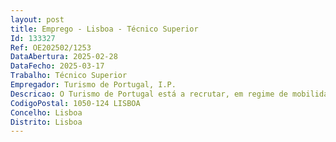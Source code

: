 ```yaml
--- 
layout: post
title: Emprego - Lisboa - Técnico Superior
Id: 133327
Ref: OE202502/1253
DataAbertura: 2025-02-28
DataFecho: 2025-03-17
Trabalho: Técnico Superior
Empregador: Turismo de Portugal, I.P.
Descricao: O Turismo de Portugal está a recrutar, em regime de mobilidade interna, um técnico superior (M F) para a área de Dinamização Recursos Turísticos, para o desempenho das seguintes funções _ Gestão de projetos de dinamização de recursos turísticos, da responsabilidade do Departamento, nomeadamente nas áreas do turismo cultural, turismo natureza, turismo náutico, turismo inclusivo e responsável  _ Acompanhamento ativo de grupos de trabalho temáticos, de âmbito nacional ou internacional, enquadrados nas competências do Departamento.
CodigoPostal: 1050-124 LISBOA
Concelho: Lisboa
Distrito: Lisboa
--- 
```

